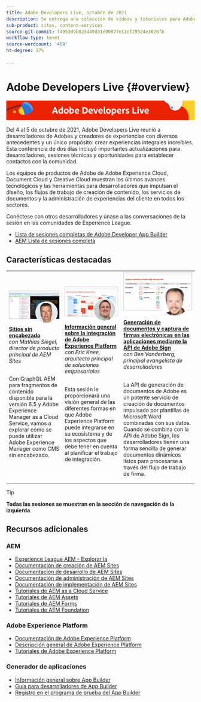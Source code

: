 ```yaml
---
title: Adobe Developers Live, octubre de 2021
description: Se entrega una colección de vídeos y tutoriales para Adobe Experience Manager Sites como parte del evento de Adobe Developers Live.
sub-product: sites, content-services
source-git-commit: f4953d9b0a3449d31e09877e11ef29524e3026fb
workflow-type: tm+mt
source-wordcount: '458'
ht-degree: 17%

---
```


# Adobe Developers Live {#overview}

<img alt="Adobe Developers Live" src="/help/adobe-developers-live/assets/adl.png" />

Del 4 al 5 de octubre de 2021, Adobe Developers Live reunió a desarrolladores de Adobes y creadores de experiencias con diversos antecedentes y un único propósito: crear experiencias integrales increíbles. Esta conferencia de dos días incluyó importantes actualizaciones para desarrolladores, sesiones técnicas y oportunidades para establecer contactos con la comunidad.

Los equipos de productos de Adobe de Adobe Experience Cloud, Document Cloud y Creative Cloud muestran los últimos avances tecnológicos y las herramientas para desarrolladores que impulsan el diseño, los flujos de trabajo de creación de contenido, los servicios de documentos y la administración de experiencias del cliente en todos los sectores.

Conéctese con otros desarrolladores y únase a las conversaciones de la sesión en las comunidades de Experience League.
* [Lista de sesiones completas de Adobe Developer App Builder](https://experienceleaguecommunities.adobe.com/t5/project-firefly-discussions/adobe-developers-live-october-2021-project-firefly-s-complete/td-p/425779)
* [AEM Lista de sesiones completa](https://experienceleaguecommunities.adobe.com/t5/adobe-experience-manager/adobe-developers-live-october-2021-complete-session-list/m-p/423041?profile.language=es#M120517)

## Características destacadas

<table>
  <tr>
   <td>
      <a href="headless.md">
      <img alt="Sitios sin encabezado" src="/help/adobe-developers-live/assets/mathias.png"/>
      </a>
      <div>
         <a href="headless.md"><strong>Sitios sin encabezado</strong></a>         
         <br/><em>con Mathias Siegel, director de producto principal de AEM Sites</em>
      </div>
      <p>
        <br/>
         Con GraphQL AEM para fragmentos de contenido disponible para la versión 6.5 y Adobe Experience Manager as a Cloud Service, vamos a explorar cómo se puede utilizar Adobe Experience Manager como CMS sin encabezado.
      </p>
     </td>   
     <td>
      <a href="aep-integration.md">
      <img alt="Información general sobre la integración de Adobe Experience Platform" src="/help/adobe-developers-live/assets/eric.png"/>
      </a>
      <div>
         <a href="aep-integration.md"><strong>Información general sobre la integración de Adobe Experience Platform</strong></a>
         <br/><em>con Eric Knee, arquitecto principal de soluciones empresariales</em>
      </div>
      <p>
        <br/>
         Esta sesión le proporcionará una visión general de las diferentes formas en que Adobe Experience Platform puede integrarse en su ecosistema y de los aspectos que debe tener en cuenta al planificar el trabajo de integración.
      </p>
   </td>
   </td>
     <td>
      <a href="pdf-services-api.md">
      <img alt="Generación de documentos y captura de firmas electrónicas en las aplicaciones mediante la API de Adobe Sign" src="/help/adobe-developers-live/assets/ben.png"/>
      </a>
      <div>
         <a href="pdf-services-api.md"><strong>Generación de documentos y captura de firmas electrónicas en las aplicaciones mediante la API de Adobe Sign</strong></a>
         <br/><em>con Ben Vanderberg, principal evangelista de desarrolladores</em>
      </div>
      <p>
        <br/>
         La API de generación de documentos de Adobe es un potente servicio de creación de documentos impulsado por plantillas de Microsoft Word combinadas con sus datos. Cuando se combina con la API de Adobe Sign, los desarrolladores tienen una forma sencilla de generar documentos dinámicos listos para procesarse a través del flujo de trabajo de firma.
      </p>
   </td> 
  </tr>
</table>

>[!TIP]
>
>**Todas las sesiones se muestran en la sección de navegación de la izquierda**.

## Recursos adicionales

### AEM

* [Experience League AEM - Explorar la](https://experienceleague.adobe.com/?lang=es#recommended/solutions/experience-manager)
* [Documentación de creación de AEM Sites](https://experienceleague.adobe.com/docs/experience-manager-65/authoring/home.html)
* [Documentación de desarrollo de AEM Sites](https://experienceleague.adobe.com/docs/experience-manager-65/developing/home.html)
* [Documentación de administración de AEM Sites](https://experienceleague.adobe.com/docs/experience-manager-65/administering/home.html)
* [Documentación de implementación de AEM Sites](https://experienceleague.adobe.com/docs/experience-manager-65/deploying/home.html)
* [Tutoriales de AEM as a Cloud Service](https://experienceleague.adobe.com/docs/experience-manager-learn/cloud-service/overview.html?lang=es)
* [Tutoriales de AEM Assets](https://experienceleague.adobe.com/docs/experience-manager-learn/assets/overview.html?lang=es)
* [Tutoriales de AEM Forms](https://experienceleague.adobe.com/docs/experience-manager-learn/forms/overview.html)
* [Tutoriales de AEM Foundation](https://experienceleague.adobe.com/docs/experience-manager-learn/foundation/overview.html)

### Adobe Experience Platform

* [Documentación de Adobe Experience Platform](https://experienceleague.adobe.com/docs/experience-platform.html)
* [Descripción general de Adobe Experience Platform](https://experienceleague.adobe.com/docs/experience-platform/landing/home.html?lang=es)
* [Tutoriales de Adobe Experience Platform](https://experienceleague.adobe.com/docs/platform-learn/tutorials/overview.html?lang=es)

### Generador de aplicaciones

* [Información general sobre App Builder](http://adobe.ly/aem-appbuilder)
* [Guía para desarrolladores de App Builder](http://adobe.ly/appbuilder)
* [Registro en el programa de prueba del App Builder](http://adobe.ly/appbuilder-trial)
